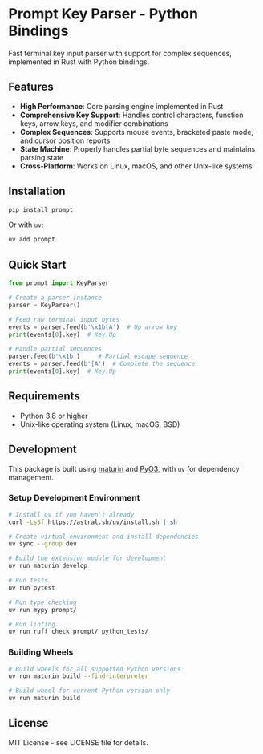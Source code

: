 # Prompt Key Parser - Python Bindings

Fast terminal key input parser with support for complex sequences, implemented in Rust with Python bindings.

## Features

- **High Performance**: Core parsing engine implemented in Rust
- **Comprehensive Key Support**: Handles control characters, function keys, arrow keys, and modifier combinations
- **Complex Sequences**: Supports mouse events, bracketed paste mode, and cursor position reports
- **State Machine**: Properly handles partial byte sequences and maintains parsing state
- **Cross-Platform**: Works on Linux, macOS, and other Unix-like systems

## Installation

```bash
pip install prompt
```

Or with `uv`:

```bash
uv add prompt
```

## Quick Start

```python
from prompt import KeyParser

# Create a parser instance
parser = KeyParser()

# Feed raw terminal input bytes
events = parser.feed(b'\x1b[A')  # Up arrow key
print(events[0].key)  # Key.Up

# Handle partial sequences
parser.feed(b'\x1b')     # Partial escape sequence
events = parser.feed(b'[A')  # Complete the sequence
print(events[0].key)  # Key.Up
```

## Requirements

- Python 3.8 or higher
- Unix-like operating system (Linux, macOS, BSD)

## Development

This package is built using [maturin](https://github.com/PyO3/maturin) and [PyO3](https://github.com/PyO3/pyo3), with `uv` for dependency management.

### Setup Development Environment

```bash
# Install uv if you haven't already
curl -LsSf https://astral.sh/uv/install.sh | sh

# Create virtual environment and install dependencies
uv sync --group dev

# Build the extension module for development
uv run maturin develop

# Run tests
uv run pytest

# Run type checking
uv run mypy prompt/

# Run linting
uv run ruff check prompt/ python_tests/
```

### Building Wheels

```bash
# Build wheels for all supported Python versions
uv run maturin build --find-interpreter

# Build wheel for current Python version only
uv run maturin build
```

## License

MIT License - see LICENSE file for details.